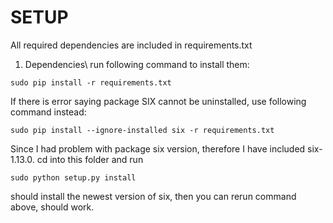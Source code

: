 # SETUP
All required dependencies are included in requirements.txt
1. Dependencies\\
run following command to install them:
```shell
sudo pip install -r requirements.txt
```

If there is error saying package SIX cannot be uninstalled, use following command instead:
```shell
sudo pip install --ignore-installed six -r requirements.txt
```
Since I had problem with package six version, therefore I have included six-1.13.0. cd into this folder and run 
```shell
sudo python setup.py install
``` 
should install the newest version of six, then you can rerun command above, should work.


